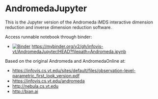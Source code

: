 # AndromedaJupyter

This is the Jupyter version of the Andromeda iMDS interactive dimension reduction and inverse dimension reduction software.

Access runnable notebook through binder:
* [![Binder](https://mybinder.org/badge_logo.svg)](https://mybinder.org/v2/gh/infovis-vt/AndromedaJupyter/HEAD?filepath=Andromeda.ipynb) https://mybinder.org/v2/gh/infovis-vt/AndromedaJupyter/HEAD?filepath=Andromeda.ipynb

Based on the original Andromeda and AndromedaOnline at:
* https://infovis.cs.vt.edu/sites/default/files/observation-level-parametric_first_look_version.pdf
* https://infovis.cs.vt.edu/andromeda
* http://nebula.cs.vt.edu
* http://bian.ai

